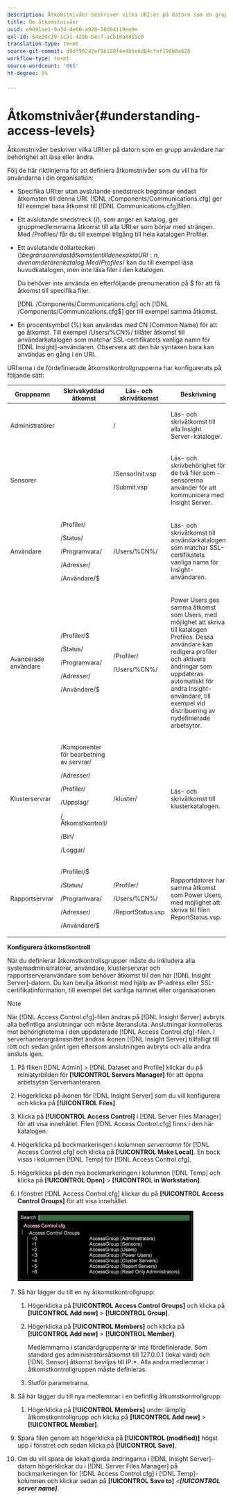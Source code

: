 ```yaml
---
description: Åtkomstnivåer beskriver vilka URI:er på datorn som en grupp användare har behörighet att läsa eller ändra.
title: Om åtkomstnivåer
uuid: e9091ae1-9a34-4e00-a928-20d04119ee9e
exl-id: 64e2dc39-1ca1-425b-bec7-acb10a8819c0
translation-type: tm+mt
source-git-commit: d9df90242ef96188f4e4b5e6d04cfef196b0a628
workflow-type: tm+mt
source-wordcount: '665'
ht-degree: 0%

---
```


# Åtkomstnivåer{#understanding-access-levels}

Åtkomstnivåer beskriver vilka URI:er på datorn som en grupp användare har behörighet att läsa eller ändra.

Följ de här riktlinjerna för att definiera åtkomstnivåer som du vill ha för användarna i din organisation:

* Specifika URI:er utan avslutande snedstreck begränsar endast åtkomsten till denna URI. [!DNL /Components/Communications.cfg] ger till exempel bara åtkomst till [!DNL Communications.cfg]filen.

* Ett avslutande snedstreck (/), som anger en katalog, ger gruppmedlemmarna åtkomst till alla URI:er som börjar med strängen. Med /Profiles/ får du till exempel tillgång till hela katalogen Profiler.
* Ett avslutande dollartecken ($) begränsar endast åtkomsten till den exakta URI:n, även om det är en katalog. Med /Profiles/$ kan du till exempel läsa huvudkatalogen, men inte läsa filer i den katalogen.

   Du behöver inte använda en efterföljande prenumeration på $ för att få åtkomst till specifika filer.

   [!DNL /Components/Communications.cfg] och [!DNL /Components/Communications.cfg$] ger till exempel samma åtkomst.

* En procentsymbol (%) kan användas med CN (Common Name) för att ge åtkomst. Till exempel /Users/%CN%/ tillåter åtkomst till användarkatalogen som matchar SSL-certifikatets vanliga namn för [!DNL Insight]-användaren. Observera att den här syntaxen bara kan användas en gång i en URI.

URI:erna i de fördefinierade åtkomstkontrollgrupperna har konfigurerats på följande sätt:

<table id="table_8E6FDD741BF24E2DAD96A2919FAE6C7F"> 
 <thead> 
  <tr> 
   <th colname="col1" class="entry"> Gruppnamn </th> 
   <th colname="col2" class="entry"> Skrivskyddad åtkomst </th> 
   <th colname="col3" class="entry"> Läs- och skrivåtkomst </th> 
   <th colname="col4" class="entry"> Beskrivning </th> 
  </tr> 
 </thead>
 <tbody> 
  <tr> 
   <td colname="col1"> <p>Administratörer </p> </td> 
   <td colname="col2"> </td> 
   <td colname="col3"> <p>/ </p> </td> 
   <td colname="col4"> <p>Läs- och skrivåtkomst till alla <span class="keyword"> Insight Server</span>-kataloger. </p> </td> 
  </tr> 
  <tr> 
   <td colname="col1"> <p>Sensorer </p> </td> 
   <td colname="col2"> </td> 
   <td colname="col3"> <p>/SensorInit.vsp </p> <p>/Submit.vsp </p> </td> 
   <td colname="col4"> <p>Läs- och skrivbehörighet för de två filer som <span class="wintitle">-sensorerna</span> använder för att kommunicera med <span class="keyword"> Insight Server</span>. </p> </td> 
  </tr> 
  <tr> 
   <td colname="col1"> <p>Användare </p> </td> 
   <td colname="col2"> <p>/Profiler/ </p> <p>/Status/ </p> <p>/Programvara/ </p> <p>/Adresser/ </p> <p>/Användare/$ </p> </td> 
   <td colname="col3"> /Users/%CN%/ </td> 
   <td colname="col4"> <p>Läs- och skrivåtkomst till användarkatalogen som matchar SSL-certifikatets vanliga namn för <span class="keyword"> Insight</span>-användaren. </p> </td> 
  </tr> 
  <tr> 
   <td colname="col1"> <p>Avancerade användare </p> </td> 
   <td colname="col2"> <p>/Profiler/$ </p> <p>/Status/ </p> <p>/Programvara/ </p> <p>/Adresser/ </p> <p>/Användare/$ </p> </td> 
   <td colname="col3"> <p>/Profiler/ </p> <p>/Users/%CN%/ </p> </td> 
   <td colname="col4"> <p>Power Users ges samma åtkomst som Users, med möjlighet att skriva till katalogen Profiles. Dessa användare kan redigera profiler och aktivera ändringar som uppdateras automatiskt för andra <span class="keyword"> Insight</span>-användare, till exempel vid distribuering av nydefinierade arbetsytor. </p> </td> 
  </tr> 
  <tr> 
   <td colname="col1"> <p>Klusterservrar </p> </td> 
   <td colname="col2"> <p>/Komponenter för bearbetning av servrar/ </p> <p>/Adresser/ </p> <p>/Profiler/ </p> <p>/Uppslag/ </p> <p>/Åtkomstkontroll/ </p> <p>/Bin/ </p> <p>/Loggar/ </p> </td> 
   <td colname="col3"> <p>/kluster/ </p> </td> 
   <td colname="col4"> <p>Läs- och skrivåtkomst till klusterkatalogen. </p> </td> 
  </tr> 
  <tr> 
   <td colname="col1"> <p>Rapportservrar </p> </td> 
   <td colname="col2"> <p>/Profiler/$ </p> <p>/Status/ </p> <p>/Programvara/ </p> <p>/Adresser/ </p> <p>/Användare/$ </p> </td> 
   <td colname="col3"> <p>/Profiler/ </p> <p>/Users/%CN%/ </p> <p>/ReportStatus.vsp </p> </td> 
   <td colname="col4"> <p>Rapportdatorer har samma åtkomst som Power Users, med möjlighet att skriva till filen <span class="filepath"> ReportStatus.vsp</span>. </p> </td> 
  </tr> 
 </tbody> 
</table>

**Konfigurera åtkomstkontroll**

När du definierar åtkomstkontrollsgrupper måste du inkludera alla systemadministratörer, användare, klusterservrar och rapportserveranvändare som behöver åtkomst till den här [!DNL Insight Server]-datorn. Du kan bevilja åtkomst med hjälp av IP-adress eller SSL-certifikatinformation, till exempel det vanliga namnet eller organisationen.

>[!NOTE]
>
>När [!DNL Access Control.cfg]-filen ändras på [!DNL Insight Server] avbryts alla befintliga anslutningar och måste återansluta. Anslutningar kontrolleras mot behörigheterna i den uppdaterade [!DNL Access Control.cfg]-filen. I serverhanterargränssnittet ändras ikonen [!DNL Insight Server] tillfälligt till rött och sedan grönt igen eftersom anslutningen avbryts och alla andra ansluts igen.

1. På fliken [!DNL Admin] > [!DNL Dataset and Profile] klickar du på miniatyrbilden för **[!UICONTROL Servers Manager]** för att öppna arbetsytan Serverhanteraren.

1. Högerklicka på ikonen för [!DNL Insight Server] som du vill konfigurera och klicka på **[!UICONTROL Files]**.

1. Klicka på **[!UICONTROL Access Control]** i [!DNL Server Files Manager] för att visa innehållet. Filen [!DNL Access Control.cfg] finns i den här katalogen.

1. Högerklicka på bockmarkeringen i kolumnen *servernamn* för [!DNL Access Control.cfg] och klicka på **[!UICONTROL Make Local]**. En bock visas i kolumnen [!DNL Temp] för [!DNL Access Control.cfg].

1. Högerklicka på den nya bockmarkeringen i kolumnen [!DNL Temp] och klicka på **[!UICONTROL Open]** > **[!UICONTROL in Workstation]**.

1. I fönstret [!DNL Access Control.cfg] klickar du på **[!UICONTROL Access Control Groups]** för att visa innehållet.

   ![](assets/access_ctrl_cfg.png)

1. Så här lägger du till en ny åtkomstkontrollgrupp:

   1. Högerklicka på **[!UICONTROL Access Control Groups]** och klicka på **[!UICONTROL Add new]** > **[!UICONTROL Group]**.

   1. Högerklicka på **[!UICONTROL Members]** och klicka på **[!UICONTROL Add new]** > **[!UICONTROL Member]**.

      Medlemmarna i standardgrupperna är inte fördefinierade. Som standard ges administratörsåtkomst till 127.0.0.1 (lokal värd) och [!DNL Sensor] åtkomst beviljas till IP:*. Alla andra medlemmar i åtkomstkontrollgruppen måste definieras.

   1. Slutför parametrarna.

1. Så här lägger du till nya medlemmar i en befintlig åtkomstkontrollgrupp:

   1. Högerklicka på **[!UICONTROL Members]** under lämplig åtkomstkontrollgrupp och klicka på **[!UICONTROL Add new]** > **[!UICONTROL Member]**.

1. Spara filen genom att högerklicka på **[!UICONTROL (modified)]** högst upp i fönstret och sedan klicka på **[!UICONTROL Save]**.

1. Om du vill spara de lokalt gjorda ändringarna i [!DNL Insight Server]-datorn högerklickar du i [!DNL Server Files Manager] på bockmarkeringen för [!DNL Access Control.cfg] i [!DNL Temp]-kolumnen och klickar sedan på **[!UICONTROL Save to]** *&lt;**[!UICONTROL server name]***.
